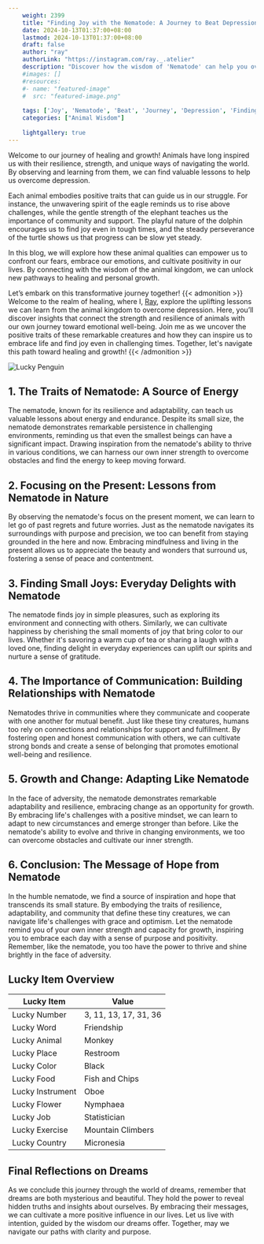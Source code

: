 ```yaml
---
    weight: 2399
    title: "Finding Joy with the Nematode: A Journey to Beat Depression"  # Assuming 'title' column exists
    date: 2024-10-13T01:37:00+08:00
    lastmod: 2024-10-13T01:37:00+08:00
    draft: false
    author: "ray"
    authorLink: "https://instagram.com/ray._.atelier"
    description: "Discover how the wisdom of 'Nematode' can help you overcome depression and find joy in your life journey."
    #images: []
    #resources:
    #- name: "featured-image"
    #  src: "featured-image.png"
    
    tags: ['Joy', 'Nematode', 'Beat', 'Journey', 'Depression', 'Finding']
    categories: ["Animal Wisdom"]
    
    lightgallery: true
---
```

    
Welcome to our journey of healing and growth! Animals have long inspired us with their resilience, strength, and unique ways of navigating the world. By observing and learning from them, we can find valuable lessons to help us overcome depression.

Each animal embodies positive traits that can guide us in our struggle. For instance, the unwavering spirit of the eagle reminds us to rise above challenges, while the gentle strength of the elephant teaches us the importance of community and support. The playful nature of the dolphin encourages us to find joy even in tough times, and the steady perseverance of the turtle shows us that progress can be slow yet steady.

In this blog, we will explore how these animal qualities can empower us to confront our fears, embrace our emotions, and cultivate positivity in our lives. By connecting with the wisdom of the animal kingdom, we can unlock new pathways to healing and personal growth.

Let’s embark on this transformative journey together!
{{< admonition >}}
Welcome to the realm of healing, where I, [Ray](https://instagram.com/ray._.atelier), explore the uplifting lessons we can learn from the animal kingdom to overcome depression. Here, you’ll discover insights that connect the strength and resilience of animals with our own journey toward emotional well-being. Join me as we uncover the positive traits of these remarkable creatures and how they can inspire us to embrace life and find joy even in challenging times. Together, let's navigate this path toward healing and growth!
{{< /admonition >}}

![Lucky Penguin](https://cdn.pixabay.com/photo/2024/09/07/02/34/penguins-9028827_1280.jpg "Lucky Penguin")

## 1. The Traits of Nematode: A Source of Energy
The nematode, known for its resilience and adaptability, can teach us valuable lessons about energy and endurance. Despite its small size, the nematode demonstrates remarkable persistence in challenging environments, reminding us that even the smallest beings can have a significant impact. Drawing inspiration from the nematode's ability to thrive in various conditions, we can harness our own inner strength to overcome obstacles and find the energy to keep moving forward.

## 2. Focusing on the Present: Lessons from Nematode in Nature
By observing the nematode's focus on the present moment, we can learn to let go of past regrets and future worries. Just as the nematode navigates its surroundings with purpose and precision, we too can benefit from staying grounded in the here and now. Embracing mindfulness and living in the present allows us to appreciate the beauty and wonders that surround us, fostering a sense of peace and contentment.

## 3. Finding Small Joys: Everyday Delights with Nematode
The nematode finds joy in simple pleasures, such as exploring its environment and connecting with others. Similarly, we can cultivate happiness by cherishing the small moments of joy that bring color to our lives. Whether it's savoring a warm cup of tea or sharing a laugh with a loved one, finding delight in everyday experiences can uplift our spirits and nurture a sense of gratitude.

## 4. The Importance of Communication: Building Relationships with Nematode
Nematodes thrive in communities where they communicate and cooperate with one another for mutual benefit. Just like these tiny creatures, humans too rely on connections and relationships for support and fulfillment. By fostering open and honest communication with others, we can cultivate strong bonds and create a sense of belonging that promotes emotional well-being and resilience.

## 5. Growth and Change: Adapting Like Nematode
In the face of adversity, the nematode demonstrates remarkable adaptability and resilience, embracing change as an opportunity for growth. By embracing life's challenges with a positive mindset, we can learn to adapt to new circumstances and emerge stronger than before. Like the nematode's ability to evolve and thrive in changing environments, we too can overcome obstacles and cultivate our inner strength.

## 6. Conclusion: The Message of Hope from Nematode
In the humble nematode, we find a source of inspiration and hope that transcends its small stature. By embodying the traits of resilience, adaptability, and community that define these tiny creatures, we can navigate life's challenges with grace and optimism. Let the nematode remind you of your own inner strength and capacity for growth, inspiring you to embrace each day with a sense of purpose and positivity. Remember, like the nematode, you too have the power to thrive and shine brightly in the face of adversity.


## Lucky Item Overview
| Lucky Item          | Value              |
|---------------|--------------------|
| Lucky Number        | 3, 11, 13, 17, 31, 36  |
| Lucky Word          | Friendship |
| Lucky Animal        | Monkey |
| Lucky Place         | Restroom     |
| Lucky Color         | Black     |
| Lucky Food          | Fish and Chips      |
| Lucky Instrument    | Oboe |
| Lucky Flower        | Nymphaea    |
| Lucky Job           | Statistician       |
| Lucky Exercise      | Mountain Climbers  |
| Lucky Country       | Micronesia    |


##  Final Reflections on Dreams

As we conclude this journey through the world of dreams, remember that dreams are both mysterious and beautiful. They hold the power to reveal hidden truths and insights about ourselves. By embracing their messages, we can cultivate a more positive influence in our lives. Let us live with intention, guided by the wisdom our dreams offer. Together, may we navigate our paths with clarity and purpose.
